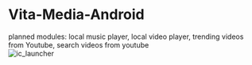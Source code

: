 # Vita-Media-Android
planned modules: local music player, local video player, trending videos from Youtube, search videos from youtube<br/>
![ic_launcher](https://cloud.githubusercontent.com/assets/22739177/22852598/12309dda-eff4-11e6-9b16-4f6c4d634559.png)
